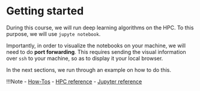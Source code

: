 # Getting started

During this course, we will run deep learning algorithms on the HPC. To this
purpose, we will use `jupyte notebook`.

Importantly, in order to visualize the notebooks on your machine, we will need
to do **port forwarding**. This requires sending the visual information over
`ssh` to your machine, so as to display it your local browser.

In the next sections, we run through an example on how to do this.

!!!Note
    - [How-Tos](https://nobias-fht.github.io/restoration/how-to/)
    - [HPC reference](https://moocs.pasteur.fr/courses/course-v1:Institut_Pasteur+DSI_01+1/about)
    - [Jupyter reference](https://docs.jupyter.org/en/latest/)
